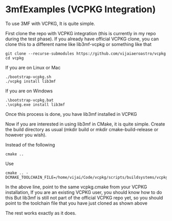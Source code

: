 3mfExamples (VCPKG Integration)
===============================

To use 3MF with VCPKG, It is quite simple.

First clone the repo with VCPKG integration (this is currently in my repo during the test phase).
If you already have official VCPKG clone, you can clone this to a different name like lib3mf-vcpkg or something like that

```
git clone --recurse-submodules https://github.com/vijaiaeroastro/vcpkg
cd vcpkg
```

If you are on Linux or Mac
```
./bootstrap-vcpkg.sh 
./vcpkg install lib3mf
```

If you are on Windows
```
.\bootstrap-vcpkg.bat 
.\vcpkg.exe install lib3mf
```

Once this process is done, you have lib3mf installed in VCPKG

Now if you are interested in using lib3mf in CMake, it is quite simple.
Create the build directory as usual (mkdir build or mkdir cmake-build-release or however you wish).


Instead of the following

```
cmake ..
```

Use

```
cmake .. -DCMAKE_TOOLCHAIN_FILE=/home/vijai/Code/vcpkg/scripts/buildsystems/vcpkg.cmake
```

In the above line, point to the same vcpkg.cmake from your VCPKG installation, If you are an existing VCPKG user, you should know how to do this
But lib3mf is still not part of the official VCPKG repo yet, so you should point to the toolchain file that you have just cloned as shown above

The rest works exactly as it does.
